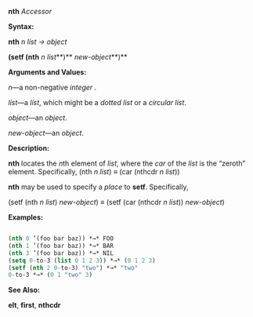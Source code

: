 **nth** *Accessor* 



**Syntax:** 



**nth** *n list → object* 



**(setf (nth** *n list***)** *new-object***)** 



**Arguments and Values:** 



*n*—a non-negative *integer* . 



*list*—a *list*, which might be a *dotted list* or a *circular list*. 



*object*—an *object*. 



*new-object*—an *object*. 



**Description:** 



**nth** locates the *n*th element of *list*, where the *car* of the *list* is the “zeroth” element. Specifically, (nth *n list*) *≡* (car (nthcdr *n list*)) 



**nth** may be used to specify a *place* to **setf**. Specifically, 



(setf (nth *n list*) *new-object*) *≡* (setf (car (nthcdr *n list*)) *new-object*) 



**Examples:**
```lisp

(nth 0 ’(foo bar baz)) *→* FOO 
(nth 1 ’(foo bar baz)) *→* BAR 
(nth 3 ’(foo bar baz)) *→* NIL 
(setq 0-to-3 (list 0 1 2 3)) *→* (0 1 2 3) 
(setf (nth 2 0-to-3) "two") *→* "two" 
0-to-3 *→* (0 1 "two" 3) 

```
**See Also:** 



**elt**, **first**, **nthcdr** 







 



 



